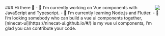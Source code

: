 <img align='right' src="https://github-readme-stats.vercel.app/api?username=Xutaotaotao&show_icons=true">
### Hi there 👋
- 🔭 I’m currently working on Vue components with JavaScript and Typescript.
- 🌱 I’m currently learning Node.js and Flutter.
- 👯 I’m looking somebody who can build a vue ui components together,[ninecat-ui](https://ninecat-ui.github.io/#/) is my vue ui components, I‘m glad you can contribute your code.
